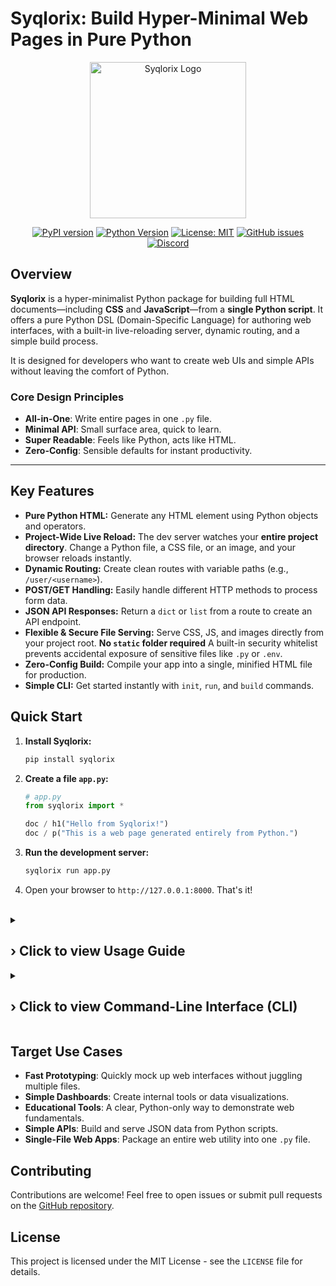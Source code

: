 # Syqlorix: Build Hyper-Minimal Web Pages in Pure Python

<p align="center">
  <img src="https://raw.githubusercontent.com/Syqlorix/Syqlorix/main/syqlorix-logo.svg" alt="Syqlorix Logo" width="250"/>
</p>
<div align="center">

[![PyPI version](https://badge.fury.io/py/syqlorix.svg)](https://badge.fury.io/py/syqlorix)
[![Python Version](https://img.shields.io/pypi/pyversions/syqlorix.svg)](https://pypi.org/project/syqlorix/)
[![License: MIT](https://img.shields.io/badge/License-MIT-yellow.svg)](https://github.com/Syqlorix/Syqlorix/blob/main/LICENSE)
[![GitHub issues](https://img.shields.io/github/issues/Syqlorix/Syqlorix)](https://github.com/Syqlorix/Syqlorix/issues)
[![Discord](https://img.shields.io/discord/1056887212207259668?label=discord&logo=discord)](https://discord.gg/KN8qZh5c98)

</div>

## Overview

**Syqlorix** is a hyper-minimalist Python package for building full HTML documents—including **CSS** and **JavaScript**—from a **single Python script**. It offers a pure Python DSL (Domain-Specific Language) for authoring web interfaces, with a built-in live-reloading server, dynamic routing, and a simple build process.

It is designed for developers who want to create web UIs and simple APIs without leaving the comfort of Python.

### Core Design Principles

*   **All-in-One**: Write entire pages in one `.py` file.
*   **Minimal API**: Small surface area, quick to learn.
*   **Super Readable**: Feels like Python, acts like HTML.
*   **Zero-Config**: Sensible defaults for instant productivity.

---

## Key Features

*   **Pure Python HTML:** Generate any HTML element using Python objects and operators.
*   **Project-Wide Live Reload:** The dev server watches your **entire project directory**. Change a Python file, a CSS file, or an image, and your browser reloads instantly.
*   **Dynamic Routing:** Create clean routes with variable paths (e.g., `/user/<username>`).
*   **POST/GET Handling:** Easily handle different HTTP methods to process form data.
*   **JSON API Responses:** Return a `dict` or `list` from a route to create an API endpoint.
*   **Flexible & Secure File Serving:** Serve CSS, JS, and images directly from your project root. **No `static` folder required** A built-in security whitelist prevents accidental exposure of sensitive files like `.py` or `.env`.
*   **Zero-Config Build:** Compile your app into a single, minified HTML file for production.
*   **Simple CLI:** Get started instantly with `init`, `run`, and `build` commands.

## Quick Start

1.  **Install Syqlorix:**
    ```bash
    pip install syqlorix
    ```

2.  **Create a file `app.py`:**
    ```python
    # app.py
    from syqlorix import *

    doc / h1("Hello from Syqlorix!")
    doc / p("This is a web page generated entirely from Python.")
    ```

3.  **Run the development server:**
    ```bash
    syqlorix run app.py
    ```

4.  Open your browser to `http://127.0.0.1:8000`. That's it!

<br/>

<details>
  <summary><h2><strong>› Click to view Usage Guide</strong></h2></summary>

### Serving Files (CSS, JS, Images)

Syqlorix serves files directly from your project's root directory, making development simple.

**Project Structure:**
```
/my-project/
├── app.py
├── style.css
└── logo.svg
```

**Code:**
```python
# In app.py, link to your files at the root
doc / head(
link(rel="stylesheet", href="/style.css")
)
doc / body(
img(src="/logo.svg", alt="My Logo")
)
```
*The server will find and serve these files automatically and securely. There is no need for a dedicated `static` folder.*

### Dynamic Routing

Define routes with variable sections using `<var_name>` syntax. The captured values are available in `request.path_params`.

```python
@doc.route('/user/<username>')
def user_profile(request):
    username = request.path_params.get('username', 'Guest')
    return h1(f"Hello, {username}!")
```

### Handling Forms & POST Requests

Specify which HTTP methods a route accepts with the `methods` argument. The `request` object contains `form_data` for form submissions.

```python
@doc.route('/message', methods=['GET', 'POST'])
def message_form(request):
    if request.method == 'POST':
        user_message = request.form_data.get('message', 'nothing')
        return h1(f"You sent: '{user_message}'")
    
    # On GET request, show the form
    return form(
        input_(type="text", name="message"), # Use input_ to avoid conflict
        button("Submit"),
        method="POST"
    )
```

### Returning JSON for APIs

Simply return a Python dictionary or list from a route to create a JSON API. Syqlorix automatically sets the correct `Content-Type` header.

```python
@doc.route('/api/health')
def health_check(request):
    return {"status": "ok", "method": request.method}
```

</details>

<details>
  <summary><h2><strong>› Click to view Command-Line Interface (CLI)</strong></h2></summary>

Syqlorix comes with a simple and powerful CLI.

*   #### `syqlorix init [filename]`
    Creates a new project file with a helpful template to get you started. Automatically ensures the filename ends with `.py` (e.g., `syqlorix init my_app` creates `my_app.py`, `syqlorix init page.html` creates `page.html.py`). Defaults to `app.py`.
    ```bash
    syqlorix init my_cool_app
    ```
    (This will create `my_cool_app.py`)

*   #### `syqlorix run <file>`
    Runs the live-reloading development server. It will automatically find an open port if the default is busy.
    *   `--port <number>`: Specify a starting port (defaults to 8000).
    *   `--no-reload`: Disable the live-reload feature.
    ```bash
    syqlorix run app.py --port 8080
    ```

*   #### `syqlorix build <file>`
    Builds a single, static HTML file from your script's default state. This command does not execute routes.
    *   `--output <filename>` or `-o <filename>`: Set the output file name.
    *   `--minify`: Minifies the HTML and any inline CSS/JS for production.
    ```bash
    syqlorix build main.py -o index.html --minify
    ```

</details>

## Target Use Cases

*   **Fast Prototyping**: Quickly mock up web interfaces without juggling multiple files.
*   **Simple Dashboards**: Create internal tools or data visualizations.
*   **Educational Tools**: A clear, Python-only way to demonstrate web fundamentals.
*   **Simple APIs**: Build and serve JSON data from Python scripts.
*   **Single-File Web Apps**: Package an entire web utility into one `.py` file.

## Contributing

Contributions are welcome! Feel free to open issues or submit pull requests on the [GitHub repository](https://github.com/Syqlorix/Syqlorix).

## License

This project is licensed under the MIT License - see the `LICENSE` file for details.
